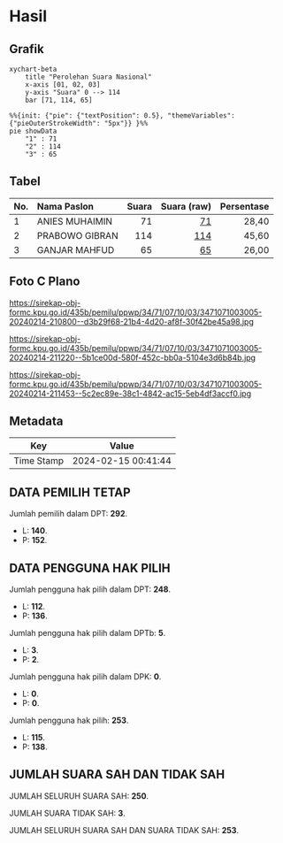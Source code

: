 # Hasil

## Grafik

```mermaid
xychart-beta
    title "Perolehan Suara Nasional"
    x-axis [01, 02, 03]
    y-axis "Suara" 0 --> 114
    bar [71, 114, 65]
```

```mermaid
%%{init: {"pie": {"textPosition": 0.5}, "themeVariables": {"pieOuterStrokeWidth": "5px"}} }%%
pie showData
    "1" : 71
    "2" : 114
    "3" : 65
```

## Tabel

| No. | Nama Paslon    | Suara | Suara (raw) | Persentase |
|:--- |:-------------- | -----:| -----------:| ----------:|
| 1   | ANIES MUHAIMIN | 71    | [71][p-1]   | 28,40      |
| 2   | PRABOWO GIBRAN | 114   | [114][p-2]  | 45,60      |
| 3   | GANJAR MAHFUD  | 65    | [65][p-3]   | 26,00      |


[p-1]: https://github.com/gigit-pemilu/pemilu-2024/blob/main/pilpres/hitung-suara/sub/34-di-yogyakarta/sub/71-kota-yogyakarta/sub/07-wirobrajan/sub/1003-patangpuluhan/sub/005-tps/sub/paslon-1.txt
[p-2]: https://github.com/gigit-pemilu/pemilu-2024/blob/main/pilpres/hitung-suara/sub/34-di-yogyakarta/sub/71-kota-yogyakarta/sub/07-wirobrajan/sub/1003-patangpuluhan/sub/005-tps/sub/paslon-2.txt
[p-3]: https://github.com/gigit-pemilu/pemilu-2024/blob/main/pilpres/hitung-suara/sub/34-di-yogyakarta/sub/71-kota-yogyakarta/sub/07-wirobrajan/sub/1003-patangpuluhan/sub/005-tps/sub/paslon-3.txt

## Foto C Plano

https://sirekap-obj-formc.kpu.go.id/435b/pemilu/ppwp/34/71/07/10/03/3471071003005-20240214-210800--d3b29f68-21b4-4d20-af8f-30f42be45a98.jpg

https://sirekap-obj-formc.kpu.go.id/435b/pemilu/ppwp/34/71/07/10/03/3471071003005-20240214-211220--5b1ce00d-580f-452c-bb0a-5104e3d6b84b.jpg

https://sirekap-obj-formc.kpu.go.id/435b/pemilu/ppwp/34/71/07/10/03/3471071003005-20240214-211453--5c2ec89e-38c1-4842-ac15-5eb4df3accf0.jpg


## Metadata

| Key        | Value               |
| ---------- | ------------------- |
| Time Stamp | 2024-02-15 00:41:44 |


## DATA PEMILIH TETAP

Jumlah pemilih dalam DPT: **292**.
 * L: **140**.
 * P: **152**.

## DATA PENGGUNA HAK PILIH

Jumlah pengguna hak pilih dalam DPT: **248**.
 * L: **112**.
 * P: **136**.

Jumlah pengguna hak pilih dalam DPTb: **5**.
 * L: **3**.
 * P: **2**.

Jumlah pengguna hak pilih dalam DPK: **0**.
 * L: **0**.
 * P: **0**.

Jumlah pengguna hak pilih: **253**.
 * L: **115**.
 * P: **138**.

## JUMLAH SUARA SAH DAN TIDAK SAH

JUMLAH SELURUH SUARA SAH: **250**.

JUMLAH SUARA TIDAK SAH: **3**.

JUMLAH SELURUH SUARA SAH DAN SUARA TIDAK SAH: **253**.


